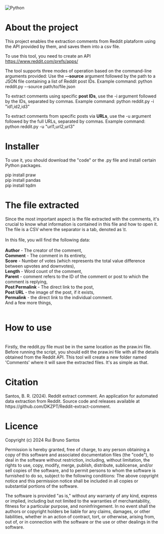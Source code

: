 <img src="https://camo.githubusercontent.com/ce8bc12cf25c8c9ca787cf95e3693d5a17f5f4bb2b8dd5c272b88404f7ebf476/68747470733a2f2f696d672e736869656c64732e696f2f62616467652f4d616465253230776974682d507974686f6e332d627269676874677265656e" alt="Python">

<h1>About the project</h1>

This project enables the extraction comments from Reddit plataform using the API provided by them, and saves them into a csv file. 

To use this tool, you need to create an API https://www.reddit.com/prefs/apps/

The tool supports three modes of operation based on the command-line arguments provided:
Use the <b>--source</b> argument followed by the path to a JSON file containing a list of Reddit post IDs. Example command:
python reddit.py --source path/to/file.json

To extract comments using specific <b>post IDs</b>, use the -i argument followed by the IDs, separated by commas. Example command:
python reddit.py -i "id1,id2,id3"

To extract comments from specific posts via <b>URLs</b>, use the -u argument followed by the full URLs, separated by commas. Example command:
python reddit.py -u "url1,url2,url3"

<h1>Installer</h1>

To use it, you should download the "code" or the .py file and install certain Python packages.

pip install praw <br>
pip install pandas <br>
pip install tqdm <br>

<h1>The file extracted</h1>
Since the most important aspect is the file extracted with the comments, it's crucial to know what information is contained in this file and how to open it.<br>
The file is a CSV where the separator is a tab, denoted as \t.<br>
<br>
In this file, you will find the following data:<br>
<br>
<b>Author</b> - The creator of the comment,<br>
<b>Comment</b> - The comment in its entirety,<br>
<b>Score</b> - Number of votes (which represents the total value difference between upvotes and downvotes),<br>
<b>Length</b> - Word count of the comment,<br>
<b>Parent</b> - comment refers to the ID of the comment or post to which the comment is replying,<br>
<b>Post Permalink</b> - The direct link to the post,<br>
<b>Post URL</b> - the image of the post, if it exists,<br>
<b>Permalink</b> - the direct link to the individual comment.<br>
And a few more things,<br>
<br>

<h1>How to use</h1><br>
Firstly, the reddit.py file must be in the same location as the praw.ini file. Before running the script, you should edit the praw.ini file with all the details obtained from the Reddit API. This tool will create a new folder named 'Comments' where it will save the extracted files. <i></i>It's as simple as that.</i>


<h1>Citation</h1>
Santos, B. R. (2024). Reddit extract comment. An application for automated data extraction from Reddit. Source code and releases available at https://github.com/DKZPT/Reddit-extract-comment.

<h1>Licence</h1>

Copyright (c) 2024 Rui Bruno Santos

Permission is hereby granted, free of charge, to any person obtaining a copy of this software and associated documentation files (the "code"), to deal in the software without restriction, including, without limitation, the rights to use, copy, modify, merge, publish, distribute, sublicense, and/or sell copies of the software, and to permit persons to whom the software is furnished to do so, subject to the following conditions: The above copyright notice and this permission notice shall be included in all copies or substantial portions of the software.

The software is provided "as is," without any warranty of any kind, express or implied, including but not limited to the warranties of merchantability, fitness for a particular purpose, and noninfringement. In no event shall the authors or copyright holders be liable for any claims, damages, or other liabilities, whether in an action of contract, tort, or otherwise, arising from, out of, or in connection with the software or the use or other dealings in the software.

